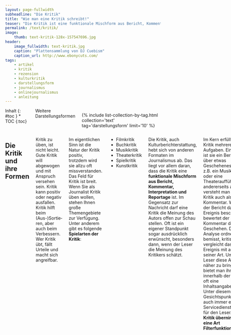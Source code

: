 ```yaml
---
layout: page-fullwidth
subheadline: "Die Kritik"
title: "Wie man eine Kritik schreibt!"
teaser: "Die Kritik ist eine funktionale Mischform aus Bericht, Kommentar, Interpretation und Reportage. Sie gehört zu den meinungsbetonten Darstellungsformen."
permalink: /text/kritik/
image:
    thumb: text-kritik-128x-157547696.jpg
header:
    image_fullwidth: text-kritik.jpg
    caption: "Plattensammlung von DJ Cuebism"
    caption_url: http://www.ebonycuts.com/
tags:
    - artikel
    - kritik
    - rezension
    - kulturkritik
    - darstellungsform
    - journalismus
    - onlinejournalismus
    - anleitung
---
```

<div class="row">
<div class="medium-5 medium-push-7 columns" markdown="1">
<div class="panel radius" markdown="1">
Inhalt
{: #toc }
*  TOC
{:toc}
</div>

<div class="font-size-h4 b10 sans">Weitere Darstellungsformen</div>

{% include list-collection-by-tag.html collection='text' tag='darstellungsform' limit='10' %}


</div><!-- /.medium-5.columns -->


<div class="medium-7 medium-pull-5 columns" markdown="1">

## Die Kritik und ihre Formen

Kritik zu üben, ist nicht leicht. Gute Kritik will abgewogen und mit Anspruch verse­hen sein. Kritik kann positiv oder negativ ausfallen. Kritik hilft beim (Aus-)Sortie­ren, aber auch beim Verbessern. Wer Kritik übt, fällt Urteile und macht sich angreifbar.

Im eigentlichen Sinn ist die Natur der Kritik positiv, trotzdem wird sie allzu oft missverstanden. Das Feld für Kritik ist breit. Wenn Sie als Journalist Kritik üben wollen, stehen Ihnen große Themengebiete zur Verfü­gung. Unter anderem gibt es folgende **Spielarten der Kritik**:

*   Filmkritik
*   Buchkritik
*   Musikkritik
*   Theaterkritik
*   Spielkritik
*   Kunstkritik

Die Kritik, auch Kulturberichterstattung, hebt sich von anderen Formaten im Journalismus ab. Das liegt vor allem daran, dass die Kritik eine **funktionale Mischform aus Bericht, Kommentar, Interpretation und Reportage** ist. Im Gegen­satz zur Nachricht darf eine Kritik die Meinung des Autors offen zur Schau stellen. Oft ist ein eigener Standpunkt sogar ausdrücklich erwünscht, besonders dann, wenn der Leser die Meinung des Kritikers schätzt.

Im Kern erfüllt eine Kritik mehrere Aufgaben. Einerseits ist sie ein Bericht über etwas Geschehenes wie z.B. ein Musikkonzert oder eine Theateraufführung, ande­rerseits aber versteht man eine Kritik auch als  Kommentar. Während der Bericht das Ereignis beschreibt, bewertet der Kommentar das Geschehen. Diese Analyse ordnet, bemisst, kritisiert und vergleicht das Ereignis mit anderen seiner Art. Um dem Leser diese Analyse näher zu bringen, bietet man ihm innerhalb der Kritik oft eine Inhaltsangabe an. Unter diesem Gesichtspunkt ist sie auch immer ein Servicedienstleistung für den Leser. **Die Kritik übernimmt eine Art Filterfunktion.**

Hilfreich und wichtig für eine runde Kritik ist oftmals eine These zum Ereignis. Diese These spiegelt sich oftmals in der Überschrift der Kritik wider. Anders als im Nachrichtenjournalismus muss die Überschrift für den Leser nicht direkt verständlich sein und ihr Sinn darf sich erst mit dem Anreißer oder in den folgenden Unterzeilen erklären.

**Gute Kritik setzt gute Maßstäbe voraus.** Je mehr Insiderwissen Sie besitzen, desto abgewogener können Sie eine Kritik schreiben. Denn wer ein Ereignis aus zahlreichen Per­­spektiven betrachten kann, dem fallen schneller Zusammenhänge und Wechsel­­wirkungen auf. Hintergrundwissen liefert Ihnen, dem Rezensenten, eine erste Messlatte für eine professionelle Beurteilung. Deswegen gehört auch zur Kritik eine umfassende Recherche.

Im Anschluss an eine Kritik mit einer klaren Bewertung dürfen Sie nicht die techni­schen Hinweise vergessen, also Orte, Termine, exakte Titelangaben sowie weiter informierende Webseiten – diese Serviceleistung beschließt die Kritik.



## Musikgeladene Plattenkritiken

Ich widme mich an dieser Stelle dem Thema Plattenkritik, viele Tipps und Anregun­gen können aber auch als Blaupause für alle anderen genannten Formen der Kritik dienen. Letzten Endes stehen bei allen Arten der Kritik immer Künstler und Kreative im Mittel­punkt, egal ob Schauspieler, Musiker, Grafiker oder Regisseure.

Den Kreativen steht das Publikum gegenüber. In diesem Spannungsfeld bewegen Sie sich und vermitteln Sie Ihre Kritik. Sie wägen ab, ob der Film spannend, der Theaterbesuch lohnenswert oder die Musik ihren Preis wert ist. Je genauer Sie Ihre Leserschaft kennen, desto einfacher treffen Sie die passende Sprache. Kennen Sie andere Arbeiten des Künstlers oder haben Sie Hintergrundinformationen recherchiert, fällt Ihnen die Einordnung seines Werkes einfacher und sie können es besser einordnen. Dann wirkt die Kritik fundierter und eloquenter.

Wer über Musik schreibt, von dem erwarten die Leser, dass er sich auskennt. Das Wichtigste im Musikjournalismus – _der oft auch ein Geschmacks- und Trendjour­nalismus ist_ – sind der eigene Gusto und eine faire Behandlung der Musiker und ihrer Musik. Generell kann man sich daran orientieren, dass es, wenn Ihnen eine Platte richtig gut gefällt, auch andere Menschen diese gefallen werden.

Im umgekehrten Fall, also bei einem langweiligen und inspirationslosen Album, wird es auch Menschen geben, die wie Sie das Album niemals kaufen würden und es für belanglos halten. Behalten Sie auch immer im Auge: **Wer kritisiert, ruft Gegenkritik auf den Plan.**

Ist ein Leser über einen Verriss seiner Lieblingsband erbost, müssen Sie sich mit diesem fair auseinandersetzen und keinesfalls die Hal­tung einnehmen: “Der hat ja gar keine Ahnung!” Doch, hat er! Und vor allem einen eigenen Geschmack.

Neben dem Fachwissen ist im Musikjournalismus eine kritische Haltung wichtig. Reine Lobhudelei nutzt niemandem etwas. Gerade weniger erfahrene Musikkritiker neigen dazu, neue Musikveröffentlichungen in den Him­mel zu loben. Das mag daher kommen, weil Loben einfacher ist als Kritisieren. Außerdem hat man mit einem Lob mindestens einen auf seiner Seite: die Musiker.



## Was macht eine gute Plattenkritik aus?

Eine gute Musikkritik schafft den Spagat zwischen Bewertung und Information. Sie klärt den Leser auf, was ihn auf der neuesten Veröffentlichung von Künstler X erwartet und wie die Qualität des Albums einzuschätzen ist.

Auch wenn Sie für ein spezialisiertes Publikum schreiben, das sich in dem entspre­chenden Musikgenre gut auskennt: Schreiben Sie Ihre Kritik auch immer verständlich für Neulinge. Einerseits wollen Sie eine gute Musikveröffentlichung weiterempfehlen und andererseits neue Leser nicht vor den Kopf stoßen, indem Sie den Superspezialisten raushängen lassen. Eine hochspezialisierte Sprache, wie Sie oft in Musik­medien genutzt wird, schreckt eher ab, als dass sie neugierig macht. Natürlich macht es Spaß, sich als Spezialist und Kenner zu profilieren, aber hinter Fachbegrif­fen – _von denen es in der Musik viele gibt_ – kann man sich auch verstecken. Vermei­den Sie deshalb allzu differenzierte Genre-Bezeichnungn.



## Textlänge und wichtige Angaben

Schaut man in Musikmagazine, so trifft man in der Regel auf drei Formate:

*   kurz und kna­ckige Kritiken im News-Format mit maximal 500 Zeichen
*   längere Musikrezensionen um die 1.000-1.200 Zeichen
*   große kolumnenartige Rezensionen, die unter Umstän­den sogar die 3.000-Zeichen-Grenze sprengen.

Allein das gewählte Format bestimmt über die Art der Rezension. Während Kritiken im News-Format schnell auf den Punkt kommen müssen und eher informativen Charakter haben, entpuppen sich Musikkritiken mit mehr als 3.000 Zeichen als Feuilletonbeiträge. Diese kolumnenar­tigen Besprechungen konzentrieren sich nicht nur auf die eigentliche Veröffentli­chung, sondern reihen sie meist in einen größeren Zusammenhang ein oder verbinden die Kritik mit zusätzlichen Informationen aus dem Umfeld der Musiker.

**Hinweis**: Um die Zeichenanzahl eines Texts zu bestimmen, bieten Textverar­beitungen Extrafunktionen an. Um mit Word Zeichen und Wörter zu zählen, markieren Sie den jeweiligen Textabschnitt und öffnen die Funktion über _Extras › Wörter_ zählen. Die gleiche Funktion finden Sie bei  Open Office unter _Extras › Wortanzahl_. Schreiben Sie Ihre Texte mit [Google Docs](http://docs.google.com), finden Sie die Funktion unter _Tools › Wörter zählen_.

Musikkritiken um die 1.000-1.200 Zeichen bilden die goldene Mitte zwischen Nur-Information und ausschweifender Kulturkritik. Die Formatierung solcher Kritiken gestalten die verschiedenen Musikmedien unterschiedlich. Während z.B. das [Magazin Intro](http://www.intro.de/) versucht, dem Leser schon im ersten fettgedruckten Satz einen Eindruck des Musikstils zu geben, sortieren andere Magazine die jeweiligen Veröf­fentlichungen direkt in eine Rubrik ein. Eine weitere Möglichkeit, dem Leser eine erste Orientierung zu bieten, ist eine Genreeinordnung in Klammern noch vor dem ersten Satz der Kritik:

> **Comfort Fit - Use It Or Loose It**
> 
> **Instrumental-HipHop** – Elegant und druckvoll, was uns Comfort Fit mit seiner »Use It Or Loose It EP« vorlegt. Satte Beats, ohrenbetörende Melodien und jede Menge Wipp-Mit-Faktor...

Neben der Möglichkeit einer Sortierung sollten auf jeden Fall die folgenden Bestandteile bei einer Kritik auftauchen:

*   Titel des Albums
*   Name des Künstlers
*   Label und Vertrieb des Albums
*   Datum der Veröffentlichung

Handelt es sich bei dem Album um eine Zusammenstellung (Compilation), benutzt man üblicherweise die Abkürzung V.A. für »Various Artists« oder ein deutsches Wort wie _Diverse_.

Da Sie im Internet die Möglichkeit haben, einer Musikkritik wei­terführende Multimedia-Dateien beizufügen, sollten Sie davon auch Gebrauch machen. Gern gesehen sind Links zur Website des Künstlers oder eingebundene MP3s, die sich direkt auf Ihrer Website anhören lassen oder zum Download vorlie­gen. Hier ist bei urheberrechtlich geschützten Werken jedoch Vorsicht geboten. Binden Sie fremde MP3-Dateien nur dann ein, wenn der Urheber sein Einverständnis dazu erklärt hat. Ist der Musiker Mitglied einer Verwertungsgesellschaft, wie z.B. Der [GEMA](http://gema.de), ist Vorsicht geboten. Da Sie selbst bei Promo-MP3s verpflichtet sind an die GEMA Gebühren für Musik-Downloads und Musik-Streaming zu zahlen.

Liegen die Musik-Downloads jedoch au den Websites der Musik-Labels dann verlinken Sie lieber die Webseite mit Promotion-MP3s und schicken Sie ihre Leser dorthin. Dadurch vermeiden Sie – _manchmal nicht unwesentliche_ – Kosten. Ein gutes Bei­spiel für MP3-Rezensionen und Verlinken von Musik ist die Internetseite [www.tonspion.de](http://www.tonspion.de/). Der Tonspion sucht jeden Tag nach neuen kostenlosen legalen MP3s im Internet. Diese werden anschließend rezensiert und auf der Website verlinkt. Neben der musikalischen Einordnung und Bewertung der Musik bilden Anspiel­tipps einen guten Startpunkt für die Leser.



## Die Kritik: Links, Quellen und Bücher

[www.allmusic.com](http://www.allmusic.com) (englisch)
:   Website für Künstlerbiografien und ausgewogene Musikkritiken – exzellente interne Verlinkung der Künstler untereinander und ihrer Veröffentlichungen, guter Ausgangspunkt für die Recherche

[Zeit.de – »Kunstkritik: Die Feigheit der Kritiker ruiniert die Kunst«](http://www.zeit.de/2004/05/Kunstkritik)
:   *Was ist ein gutes Bild? Die Avantgarde hat sich lange schon erschöpft, die Grenze der Grenzenlosigkeit ist erreicht. Doch die meisten Kritiker scheuen das Urteil. Sie folgen dem Markt und schaden damit den Künstlern und ihren Werken.*



## Aufbau und Elemente einer Kritik für eine Website

Mit Hilfe der folgenden Elemente bauen Sie eine perfekte Kritikwebseite auf.

- Überschrift
- Unterüberschrift
    - Interpret, Regisseur, Band, Autor
- Zusätzliche Informationen
    - Genrebezeichnung
    - Schauspieler, Regisseur
    - Veröffentlichungsdatum
    - Land
- Bild
    - Plattencover
    - Filmposter
    - Buchcover
    - Screenshot(s) aus dem Spiel
    - Bilder der Live-Aufführung (Konzert, Theater,…)
- Bewertung

    - Sterne
    - Prozentzahl
    - Punktesystem
- Text
    - Anreisser (Teaser) in Form eines Satzes
    - Inhaltsangabe
    - Links zu verwandtem Material
    - Fazit
- Name des Autor der Kritik
- Servicedienstleistung
    - Kaufenlink
    - Videomaterial (Trailer/Single/Interview)
    - Themenverwandte Links unter der Kritik
    - Links zu
        - Künstler-Website
        - Label-Website
        - Kostenlosen Downloads
        - Facebook, Twitter und anderen sozialen Medien
- Kommentare




## Weitere Darstellungsformen

{% include list-collection-by-tag.html collection='text' tag='darstellungsform' limit='10' %}


</div><!-- /.medium-7.columns -->
</div><!-- /.row -->




 [1]: #
 [2]: #
 [3]: #
 [4]: #
 [5]: #
 [6]: #
 [7]: #
 [8]: #
 [9]: #
 [10]: #